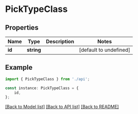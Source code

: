 # PickTypeClass


## Properties

Name | Type | Description | Notes
------------ | ------------- | ------------- | -------------
**id** | **string** |  | [default to undefined]

## Example

```typescript
import { PickTypeClass } from './api';

const instance: PickTypeClass = {
    id,
};
```

[[Back to Model list]](../README.md#documentation-for-models) [[Back to API list]](../README.md#documentation-for-api-endpoints) [[Back to README]](../README.md)
